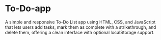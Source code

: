 # To-Do-app
A simple and responsive To-Do List app using HTML, CSS, and JavaScript that lets users add tasks, mark them as complete with a strikethrough, and delete them, offering a clean interface with optional localStorage support.
